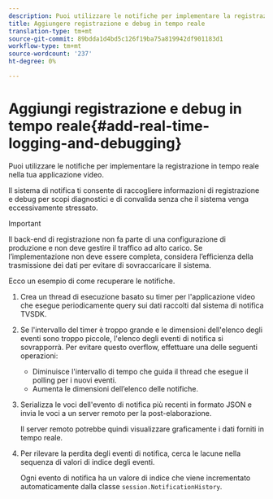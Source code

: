 ```yaml
---
description: Puoi utilizzare le notifiche per implementare la registrazione in tempo reale nella tua applicazione video.
title: Aggiungere registrazione e debug in tempo reale
translation-type: tm+mt
source-git-commit: 89bdda1d4bd5c126f19ba75a819942df901183d1
workflow-type: tm+mt
source-wordcount: '237'
ht-degree: 0%

---
```



# Aggiungi registrazione e debug in tempo reale{#add-real-time-logging-and-debugging}

Puoi utilizzare le notifiche per implementare la registrazione in tempo reale nella tua applicazione video.

Il sistema di notifica ti consente di raccogliere informazioni di registrazione e debug per scopi diagnostici e di convalida senza che il sistema venga eccessivamente stressato.

>[!IMPORTANT]
>
>Il back-end di registrazione non fa parte di una configurazione di produzione e non deve gestire il traffico ad alto carico. Se l’implementazione non deve essere completa, considera l’efficienza della trasmissione dei dati per evitare di sovraccaricare il sistema.

Ecco un esempio di come recuperare le notifiche.

1. Crea un thread di esecuzione basato su timer per l&#39;applicazione video che esegue periodicamente query sui dati raccolti dal sistema di notifica TVSDK.

1. Se l&#39;intervallo del timer è troppo grande e le dimensioni dell&#39;elenco degli eventi sono troppo piccole, l&#39;elenco degli eventi di notifica si sovrapporrà. Per evitare questo overflow, effettuare una delle seguenti operazioni:

   * Diminuisce l&#39;intervallo di tempo che guida il thread che esegue il polling per i nuovi eventi.
   * Aumenta le dimensioni dell’elenco delle notifiche.

1. Serializza le voci dell&#39;evento di notifica più recenti in formato JSON e invia le voci a un server remoto per la post-elaborazione.

   Il server remoto potrebbe quindi visualizzare graficamente i dati forniti in tempo reale.
1. Per rilevare la perdita degli eventi di notifica, cerca le lacune nella sequenza di valori di indice degli eventi.

   Ogni evento di notifica ha un valore di indice che viene incrementato automaticamente dalla classe `session.NotificationHistory`.
